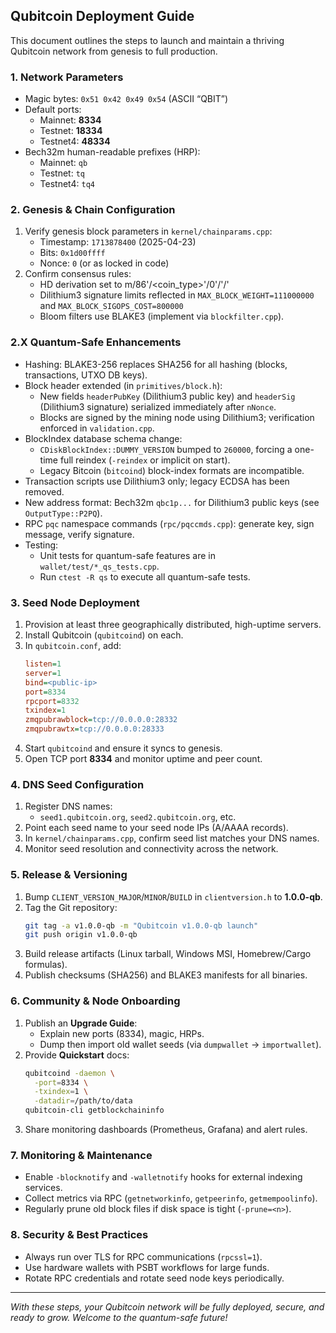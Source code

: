 ## Qubitcoin Deployment Guide

This document outlines the steps to launch and maintain a thriving Qubitcoin network from genesis to full production.

### 1. Network Parameters
- Magic bytes: `0x51 0x42 0x49 0x54` (ASCII “QBIT”)
- Default ports:
  - Mainnet: **8334**
  - Testnet: **18334**
  - Testnet4: **48334**
- Bech32m human-readable prefixes (HRP):
  - Mainnet: `qb`
  - Testnet: `tq`
  - Testnet4: `tq4`

### 2. Genesis & Chain Configuration
1. Verify genesis block parameters in `kernel/chainparams.cpp`:
   - Timestamp: `1713878400` (2025-04-23)
   - Bits: `0x1d00ffff`
   - Nonce: `0` (or as locked in code)
2. Confirm consensus rules:
   - HD derivation set to m/86'/<coin_type>'/0'/<chain>'/<index>'
   - Dilithium3 signature limits reflected in `MAX_BLOCK_WEIGHT=111000000` and `MAX_BLOCK_SIGOPS_COST=800000`
   - Bloom filters use BLAKE3 (implement via `blockfilter.cpp`).

### 2.X Quantum-Safe Enhancements
- Hashing: BLAKE3-256 replaces SHA256 for all hashing (blocks, transactions, UTXO DB keys).
- Block header extended (in `primitives/block.h`):
  - New fields `headerPubKey` (Dilithium3 public key) and `headerSig` (Dilithium3 signature) serialized immediately after `nNonce`.
  - Blocks are signed by the mining node using Dilithium3; verification enforced in `validation.cpp`.
- BlockIndex database schema change:
  - `CDiskBlockIndex::DUMMY_VERSION` bumped to `260000`, forcing a one-time full reindex (`-reindex` or implicit on start).
  - Legacy Bitcoin (`bitcoind`) block-index formats are incompatible.
- Transaction scripts use Dilithium3 only; legacy ECDSA has been removed.
- New address format: Bech32m `qbc1p...` for Dilithium3 public keys (see `OutputType::P2PQ`).
- RPC `pqc` namespace commands (`rpc/pqccmds.cpp`): generate key, sign message, verify signature.
- Testing:
  - Unit tests for quantum-safe features are in `wallet/test/*_qs_tests.cpp`.
  - Run `ctest -R qs` to execute all quantum-safe tests.

### 3. Seed Node Deployment
1. Provision at least three geographically distributed, high-uptime servers.
2. Install Qubitcoin (`qubitcoind`) on each.
3. In `qubitcoin.conf`, add:
   ```ini
   listen=1
   server=1
   bind=<public-ip>
   port=8334
   rpcport=8332
   txindex=1
   zmqpubrawblock=tcp://0.0.0.0:28332
   zmqpubrawtx=tcp://0.0.0.0:28333
   ```
4. Start `qubitcoind` and ensure it syncs to genesis.
5. Open TCP port **8334** and monitor uptime and peer count.

### 4. DNS Seed Configuration
1. Register DNS names:
   - `seed1.qubitcoin.org`, `seed2.qubitcoin.org`, etc.
2. Point each seed name to your seed node IPs (A/AAAA records).
3. In `kernel/chainparams.cpp`, confirm seed list matches your DNS names.
4. Monitor seed resolution and connectivity across the network.

### 5. Release & Versioning
1. Bump `CLIENT_VERSION_MAJOR`/`MINOR`/`BUILD` in `clientversion.h` to **1.0.0-qb**.
2. Tag the Git repository:
   ```bash
   git tag -a v1.0.0-qb -m "Qubitcoin v1.0.0-qb launch"
   git push origin v1.0.0-qb
   ```
3. Build release artifacts (Linux tarball, Windows MSI, Homebrew/Cargo formulas).
4. Publish checksums (SHA256) and BLAKE3 manifests for all binaries.

### 6. Community & Node Onboarding
1. Publish an **Upgrade Guide**:
   - Explain new ports (8334), magic, HRPs.
   - Dump then import old wallet seeds (via `dumpwallet` → `importwallet`).
2. Provide **Quickstart** docs:
   ```bash
   qubitcoind -daemon \
     -port=8334 \
     -txindex=1 \
     -datadir=/path/to/data
   qubitcoin-cli getblockchaininfo
   ```
3. Share monitoring dashboards (Prometheus, Grafana) and alert rules.

### 7. Monitoring & Maintenance
- Enable `-blocknotify` and `-walletnotify` hooks for external indexing services.
- Collect metrics via RPC (`getnetworkinfo`, `getpeerinfo`, `getmempoolinfo`).
- Regularly prune old block files if disk space is tight (`-prune=<n>`).

### 8. Security & Best Practices
- Always run over TLS for RPC communications (`rpcssl=1`).
- Use hardware wallets with PSBT workflows for large funds.
- Rotate RPC credentials and rotate seed node keys periodically.

---
_With these steps, your Qubitcoin network will be fully deployed, secure, and ready to grow. Welcome to the quantum-safe future!_